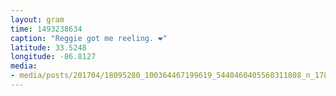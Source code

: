 ```yaml
---
layout: gram
time: 1493238634
caption: "Reggie got me reeling. ❤️"
latitude: 33.5248
longitude: -86.8127
media:
- media/posts/201704/18095280_100364467199619_5440460405560311808_n_17878849594057036.jpg
---
```

